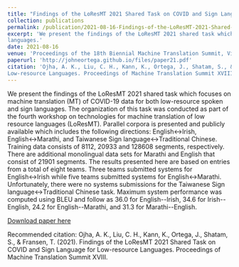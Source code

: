 ```yaml
---
title: "Findings of the LoResMT 2021 Shared Task on COVID and Sign Language for Low-resource Languages"
collection: publications
permalink: /publication/2021-08-16-Findings-of-the-LoResMT-2021-Shared-Task-on-COVID-and-Sign-Language-for-Low-resource-Languages-21
excerpt: 'We present the findings of the LoResMT 2021 shared task which focuses on machine translation (MT) of COVID-19 data for both low-resource spoken and sign
languages.'
date: 2021-08-16
venue: 'Proceedings of the 18th Biennial Machine Translation Summit, Virtual USA, August 16 - 20, 2021 4th Workshop on Technologies for MT of Low Resource Languages'
paperurl: 'http://johneortega.github.io/files/paper21.pdf'
citation: 'Ojha, A. K., Liu, C. H., Kann, K., Ortega, J., Shatam, S., & Fransen, T. (2021). Findings of the LoResMT 2021 Shared Task on COVID and Sign Language for
Low-resource Languages. Proceedings of Machine Translation Summit XVIII.'
---
```

We present the findings of the LoResMT 2021 shared task which focuses on machine translation (MT) of COVID-19 data for both low-resource spoken and sign languages. The
organization of this task was conducted as part of the fourth workshop on technologies for machine translation of low resource languages (LoResMT). Parallel corpora is
presented and publicly available which includes the following directions: English$\leftrightarrow$Irish, English$\leftrightarrow$Marathi, and Taiwanese Sign
language$\leftrightarrow$Traditional Chinese. Training data consists of 8112, 20933 and 128608 segments, respectively. There are additional monolingual data sets for Marathi
and English that consist of 21901 segments. The results presented here are based on entries from a total of eight teams. Three teams submitted systems for
English$\leftrightarrow$Irish while five teams submitted systems for English$\leftrightarrow$Marathi. Unfortunately, there were no systems submissions for the Taiwanese Sign
language$\leftrightarrow$Traditional Chinese task. Maximum system performance was computed using BLEU and follow as 36.0 for English--Irish, 34.6 for Irish--English, 24.2
for English--Marathi, and 31.3 for Marathi--English.

[Download paper here](http://johneortega.github.io/files/paper21.pdf)

Recommended citation: Ojha, A. K., Liu, C. H., Kann, K., Ortega, J., Shatam, S., & Fransen, T. (2021). Findings of the LoResMT 2021 Shared Task on COVID and Sign Language
for Low-resource Languages. Proceedings of Machine Translation Summit XVIII.
